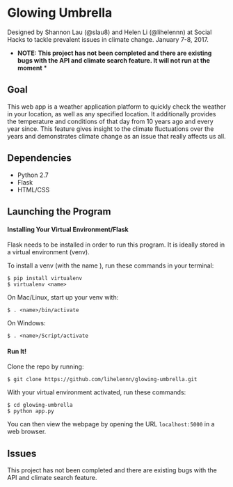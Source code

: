 # Glowing Umbrella
Designed by Shannon Lau (@slau8) and Helen Li (@lihelennn) at Social Hacks to tackle prevalent issues in climate change. January 7-8, 2017.

* **NOTE: This project has not been completed and there are existing bugs with the API and climate search feature. It will not run at the moment** *

## Goal
This web app is a weather application platform to quickly check the weather in your location, as well as any specified location. It additionally provides the temperature and conditions of that day from 10 years ago and every year since. This feature gives insight to the climate fluctuations over the years and demonstrates climate change as an issue that really affects us all.

## Dependencies
- Python 2.7
- Flask
- HTML/CSS

## Launching the Program

#### Installing Your Virtual Environment/Flask
Flask needs to be installed in order to run this program. It is ideally stored in a virtual environment (venv). 

To install a venv (with the name <name>), run these commands in your terminal:

```
$ pip install virtualenv
$ virtualenv <name>
```
On Mac/Linux, start up your venv with:
```
$ . <name>/bin/activate
```
On Windows:
```
$ . <name>/Script/activate
```

#### Run It!
Clone the repo by running:
```
$ git clone https://github.com/lihelennn/glowing-umbrella.git
```
With your virtual environment activated, run these commands:
```
$ cd glowing-umbrella
$ python app.py
```
You can then view the webpage by opening the URL `localhost:5000` in a web browser.

## Issues
This project has not been completed and there are existing bugs with the API and climate search feature.
